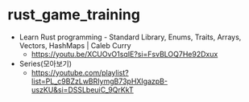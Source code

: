 # rust_game_training

- Learn Rust programming - Standard Library, Enums, Traits, Arrays, Vectors, HashMaps | Caleb Curry
  - https://youtu.be/XCUOvO1sqIE?si=FsvBLOQ7He92Dxux
- Series(모아보기)
  - https://youtube.com/playlist?list=PL_c9BZzLwBRIymgB73pHXIgazpB-uszKU&si=DSSLbeuiC_9QrKkT 
